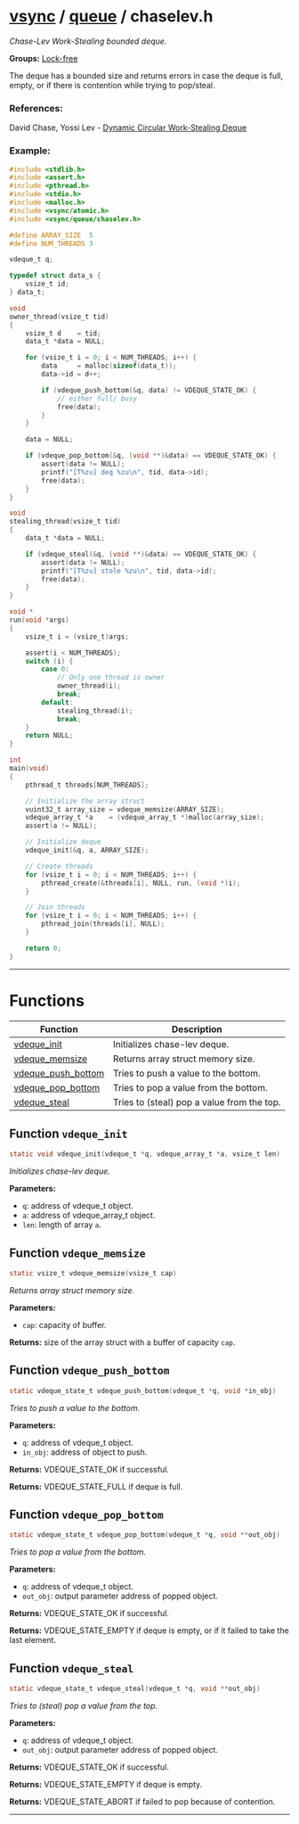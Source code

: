 #  [vsync](../README.md) / [queue](README.md) / chaselev.h
_Chase-Lev Work-Stealing bounded deque._ 

**Groups:** [Lock-free](../GROUP_lock_free.md)

The deque has a bounded size and returns errors in case the deque is full, empty, or if there is contention while trying to pop/steal.


### References:

David Chase, Yossi Lev - [Dynamic Circular Work-Stealing Deque](https://dl.acm.org/doi/pdf/10.1145/1073970.1073974)


### Example:



```c
#include <stdlib.h>
#include <assert.h>
#include <pthread.h>
#include <stdio.h>
#include <malloc.h>
#include <vsync/atomic.h>
#include <vsync/queue/chaselev.h>

#define ARRAY_SIZE  5
#define NUM_THREADS 3

vdeque_t q;

typedef struct data_s {
    vsize_t id;
} data_t;

void
owner_thread(vsize_t tid)
{
    vsize_t d    = tid;
    data_t *data = NULL;

    for (vsize_t i = 0; i < NUM_THREADS; i++) {
        data     = malloc(sizeof(data_t));
        data->id = d++;

        if (vdeque_push_bottom(&q, data) != VDEQUE_STATE_OK) {
            // either full/ busy
            free(data);
        }
    }

    data = NULL;

    if (vdeque_pop_bottom(&q, (void **)&data) == VDEQUE_STATE_OK) {
        assert(data != NULL);
        printf("[T%zu] deq %zu\n", tid, data->id);
        free(data);
    }
}

void
stealing_thread(vsize_t tid)
{
    data_t *data = NULL;

    if (vdeque_steal(&q, (void **)&data) == VDEQUE_STATE_OK) {
        assert(data != NULL);
        printf("[T%zu] stole %zu\n", tid, data->id);
        free(data);
    }
}

void *
run(void *args)
{
    vsize_t i = (vsize_t)args;

    assert(i < NUM_THREADS);
    switch (i) {
        case 0:
            // Only one thread is owner
            owner_thread(i);
            break;
        default:
            stealing_thread(i);
            break;
    }
    return NULL;
}

int
main(void)
{
    pthread_t threads[NUM_THREADS];

    // Initialize the array struct
    vuint32_t array_size = vdeque_memsize(ARRAY_SIZE);
    vdeque_array_t *a    = (vdeque_array_t *)malloc(array_size);
    assert(a != NULL);

    // Initialize deque
    vdeque_init(&q, a, ARRAY_SIZE);

    // Create threads
    for (vsize_t i = 0; i < NUM_THREADS; i++) {
        pthread_create(&threads[i], NULL, run, (void *)i);
    }

    // Join threads
    for (vsize_t i = 0; i < NUM_THREADS; i++) {
        pthread_join(threads[i], NULL);
    }

    return 0;
}
```

 

---
# Functions 

| Function | Description |
|---|---|
| [vdeque_init](chaselev.h.md#function-vdeque_init) | Initializes chase-lev deque.  |
| [vdeque_memsize](chaselev.h.md#function-vdeque_memsize) | Returns array struct memory size.  |
| [vdeque_push_bottom](chaselev.h.md#function-vdeque_push_bottom) | Tries to push a value to the bottom.  |
| [vdeque_pop_bottom](chaselev.h.md#function-vdeque_pop_bottom) | Tries to pop a value from the bottom.  |
| [vdeque_steal](chaselev.h.md#function-vdeque_steal) | Tries to (steal) pop a value from the top.  |

##  Function `vdeque_init`

```c
static void vdeque_init(vdeque_t *q, vdeque_array_t *a, vsize_t len)
``` 
_Initializes chase-lev deque._ 




**Parameters:**

- `q`: address of vdeque_t object. 
- `a`: address of vdeque_array_t object. 
- `len`: length of array `a`. 




##  Function `vdeque_memsize`

```c
static vsize_t vdeque_memsize(vsize_t cap)
``` 
_Returns array struct memory size._ 




**Parameters:**

- `cap`: capacity of buffer. 


**Returns:** size of the array struct with a buffer of capacity `cap`. 



##  Function `vdeque_push_bottom`

```c
static vdeque_state_t vdeque_push_bottom(vdeque_t *q, void *in_obj)
``` 
_Tries to push a value to the bottom._ 




**Parameters:**

- `q`: address of vdeque_t object. 
- `in_obj`: address of object to push.


**Returns:** VDEQUE_STATE_OK if successful. 

**Returns:** VDEQUE_STATE_FULL if deque is full. 



##  Function `vdeque_pop_bottom`

```c
static vdeque_state_t vdeque_pop_bottom(vdeque_t *q, void **out_obj)
``` 
_Tries to pop a value from the bottom._ 




**Parameters:**

- `q`: address of vdeque_t object. 
- `out_obj`: output parameter address of popped object.


**Returns:** VDEQUE_STATE_OK if successful. 

**Returns:** VDEQUE_STATE_EMPTY if deque is empty, or if it failed to take the last element. 



##  Function `vdeque_steal`

```c
static vdeque_state_t vdeque_steal(vdeque_t *q, void **out_obj)
``` 
_Tries to (steal) pop a value from the top._ 




**Parameters:**

- `q`: address of vdeque_t object. 
- `out_obj`: output parameter address of popped object.


**Returns:** VDEQUE_STATE_OK if successful. 

**Returns:** VDEQUE_STATE_EMPTY if deque is empty. 

**Returns:** VDEQUE_STATE_ABORT if failed to pop because of contention. 




---

